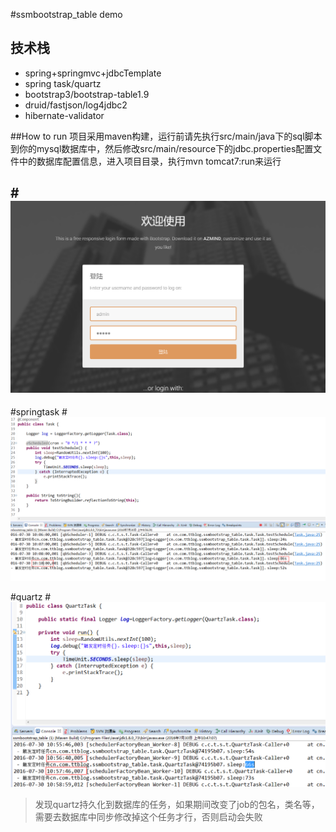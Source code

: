 #ssmbootstrap_table demo
## 技术栈
* spring+springmvc+jdbcTemplate
* spring task/quartz
* bootstrap3/bootstrap-table1.9
* druid/fastjson/log4jdbc2
* hibernate-validator

##How to run
项目采用maven构建，运行前请先执行src/main/java下的sql脚本到你的mysql数据库中，然后修改src/main/resource下的jdbc.properties配置文件中的数据库配置信息，进入项目目录，执行mvn tomcat7:run来运行

#![](src/main/webapp/image/sys1.png)
---

#springtask
#![springtask](src/main/webapp/image/springtask.png)

#quartz
#![quartz](src/main/webapp/image/quartzdemo.png)
> 发现quartz持久化到数据库的任务，如果期间改变了job的包名，类名等，需要去数据库中同步修改掉这个任务才行，否则启动会失败
